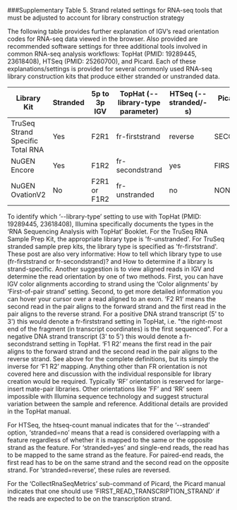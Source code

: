 ###Supplementary Table 5.  Strand related settings for RNA-seq tools that must be adjusted to account for library construction strategy

The following table provides further explanation of IGV’s read orientation codes for RNA-seq data viewed in the browser.  Also provided are recommended software settings for three additional tools involved in common RNA-seq analysis workflows: TopHat (PMID: 19289445, 23618408), HTSeq (PMID: 25260700), and Picard.  Each of these explanations/settings is provided for several commonly used RNA-seq library construction kits that produce either stranded or unstranded data.

| Library Kit | Stranded | 5p to 3p IGV | TopHat (--library-type parameter) | HTSeq (--stranded/-s) | Picard (STRAND_SPECIFICITY option of CollectRnaSeqMetrics) |
| ----------- | -------- | ------------ | --------------------------------- | --------------------- | ---------------------------------------------------------- |
| TruSeq Strand Specific Total RNA | Yes | F2R1 | fr-firststrand | reverse | SECOND_READ_TRANSCRIPTION_STRAND |
| NuGEN Encore | Yes | F1R2 | fr-secondstrand | yes | FIRST_READ_TRANSCRIPTION_STRAND |
| NuGEN OvationV2 | No | F2R1 or F1R2 | fr-unstranded | no | NONE

To identify which ‘--library-type’ setting to use with TopHat (PMID: 19289445, 23618408), Illumina specifically documents the types in the ‘RNA Sequencing Analysis with TopHat’ Booklet.  For the TruSeq RNA Sample Prep Kit, the appropriate library type is 'fr-unstranded'.  For TruSeq stranded sample prep kits, the library type is specified as 'fr-firststrand'.  These post are also very informative: How to tell which library type to use (fr-firststrand or fr-secondstrand)? and How to determine if a library Is strand-specific.  Another suggestion is to view aligned reads in IGV and determine the read orientation by one of two methods.  First, you can have IGV color alignments according to strand using the ‘Color alignments’ by ‘First-of-pair strand’ setting.  Second, to get more detailed information you can hover your cursor over a read aligned to an exon. ‘F2 R1’ means the second read in the pair aligns to the forward strand and the first read in the pair aligns to the reverse strand.  For a positive DNA strand transcript (5' to 3') this would denote a fr-firststrand setting in TopHat, i.e. "the right-most end of the fragment (in transcript coordinates) is the first sequenced".  For a negative DNA strand transcript (3' to 5') this would denote a fr-secondstrand setting in TopHat. ‘F1 R2’ means the first read in the pair aligns to the forward strand and the second read in the pair aligns to the reverse strand.  See above for the complete definitions, but its simply the inverse for ‘F1 R2’ mapping. Anything other than FR orientation is not covered here and discussion with the individual responsible for library creation would be required.  Typically ‘RF’ orientation is reserved for large-insert mate-pair libraries.  Other orientations like ‘FF’ and ‘RR’ seem impossible with Illumina sequence technology and suggest structural variation between the sample and reference.  Additional details are provided in the TopHat manual.

For HTSeq, the htseq-count manual indicates that for the ‘--stranded’ option, ‘stranded=no’ means that a read is considered overlapping with a feature regardless of whether it is mapped to the same or the opposite strand as the feature. For ‘stranded=yes’ and single-end reads, the read has to be mapped to the same strand as the feature. For paired-end reads, the first read has to be on the same strand and the second read on the opposite strand.  For ‘stranded=reverse’, these rules are reversed.

For the ‘CollectRnaSeqMetrics’ sub-command of Picard, the Picard manual indicates that one should use ‘FIRST_READ_TRANSCRIPTION_STRAND’ if the reads are expected to be on the transcription strand.


